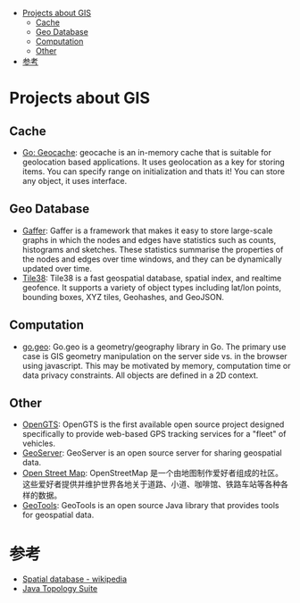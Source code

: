 <!-- MDTOC maxdepth:6 firsth1:1 numbering:0 flatten:0 bullets:1 updateOnSave:1 -->

- [Projects about GIS](#projects-about-gis)   
   - [Cache](#cache)   
   - [Geo Database](#geo-database)   
   - [Computation](#computation)   
   - [Other](#other)   
- [参考](#参考)   

<!-- /MDTOC -->

# Projects about GIS

## Cache

- [Go: Geocache](https://github.com/melihmucuk/geocache): geocache is an in-memory cache that is suitable for geolocation based applications. It uses geolocation as a key for storing items. You can specify range on initialization and thats it! You can store any object, it uses interface.

## Geo Database

- [Gaffer](https://github.com/GovernmentCommunicationsHeadquarters/Gaffer): Gaffer is a framework that makes it easy to store large-scale graphs in which the nodes and edges have statistics such as counts, histograms and sketches. These statistics summarise the properties of the nodes and edges over time windows, and they can be dynamically updated over time.
- [Tile38](https://github.com/tidwall/tile38): Tile38 is a fast geospatial database, spatial index, and realtime geofence. It supports a variety of object types including lat/lon points, bounding boxes, XYZ tiles, Geohashes, and GeoJSON.

## Computation

- [go.geo](https://github.com/paulmach/go.geo): Go.geo is a geometry/geography library in Go. The primary use case is GIS geometry manipulation on the server side vs. in the browser using javascript. This may be motivated by memory, computation time or data privacy constraints. All objects are defined in a 2D context.

## Other

- [OpenGTS](http://www.opengts.org/): OpenGTS is the first available open source project designed specifically to provide web-based GPS tracking services for a "fleet" of vehicles.
- [GeoServer](http://geoserver.org/): GeoServer is an open source server for sharing geospatial data.
- [Open Street Map](http://www.openstreetmap.org/): OpenStreetMap 是一个由地图制作爱好者组成的社区。这些爱好者提供并维护世界各地关于道路、小道、咖啡馆、铁路车站等各种各样的数据。
- [GeoTools](http://geotools.org/): GeoTools is an open source Java library that provides tools for geospatial data.

# 参考

- [Spatial database - wikipedia](https://wiki2.org/en/Spatial_database)
- [Java Topology Suite](https://wiki2.org/en/JTS_Topology_Suite)
